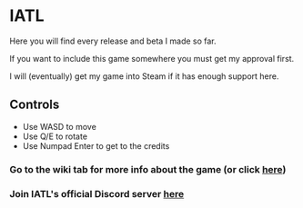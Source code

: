 # IATL
Here you will find every release and beta I made so far.

If you want to include this game somewhere you must get my approval first.

I will (eventually) get my game into Steam if it has enough support here. 

## Controls
- Use WASD to move
- Use Q/E to rotate
- Use Numpad Enter to get to the credits

### Go to the wiki tab for more info about the game (or click [here](https://github.com/RocketSmash9000/IATL.wiki.git))

### Join IATL's official Discord server [here](https://www.discord.gg/qxtpDyQRpv)
